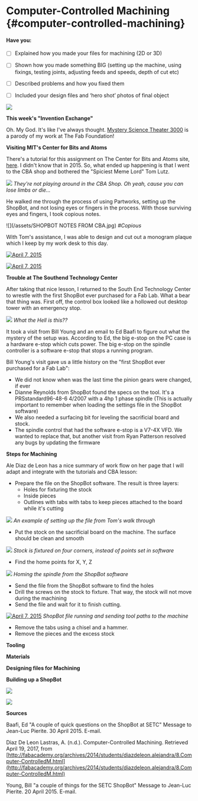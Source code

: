 # Computer-Controlled Machining {#computer-controlled-machining}

#### Have you:

* [ ] Explained how you made your files for machining \(2D or 3D\)

* [ ] Shown how you made something BIG \(setting up the machine, using fixings, testing joints, adjusting feeds and speeds, depth of cut etc\)

* [ ] Described problems and how you fixed them

* [ ] Included your design files and ‘hero shot’ photos of final object

![](/assets/cnc-fab-lab.gif)

**This week's "Invention Exchange"**

Oh. My God. It's like I've always thought. [Mystery Science Theater 3000](http://splitsider.com/2017/03/building-on-sacred-ground-with-the-new-cast-of-mst3k/) is a parody of my work at The Fab Foundation!

**Visiting MIT's Center for Bits and Atoms**

There's a tutorial for this assignment on The Center for Bits and Atoms site, [here](http://fab.cba.mit.edu/content/tools/shopbot/index.html). I didn't know that in 2015. So, what ended up happening is that I went to the CBA shop and bothered the "Spiciest Meme Lord" Tom Lutz.

![](/assets/IMG_3858.JPG)
_They're not playing around in the CBA Shop. Oh yeah, cause you can lose limbs or die..._

He walked me through the process of using Partworks, setting up the ShopBot, and not losing eyes or fingers in the process. With those surviving eyes and fingers, I took copious notes.

![](/assets/SHOPBOT NOTES FROM CBA.jpg)
_#Copious_

With Tom's assistance, I was able to design and cut out a monogram plaque which I keep by my work desk to this day.

[![April 7, 2015 ](https://img.youtube.com/vi/MdH7EsKkzcI/0.jpg)](https://www.youtube.com/watch?v=MdH7EsKkzcI "April 7, 2015 ")

[![April 7, 2015 ](https://img.youtube.com/vi/ysspIwxeKBs/0.jpg)](https://www.youtube.com/watch?v=ysspIwxeKBs "April 7, 2015 ")

**Trouble at The Southend Technology Center**

After taking that nice lesson, I returned to the South End Technology Center to wrestle with the first ShopBot ever purchased for a Fab Lab. What a bear that thing was. First off, the control box looked like a hollowed out desktop tower with an emergency stop.

![](/assets/IMG_3908.JPG)
_What the Hell is this??_

It took a visit from Bill Young and an email to Ed Baafi to figure out what the mystery of the setup was. According to Ed, the big e-stop on the PC case is a hardware e-stop which cuts power. The big e-stop on the spindle controller is a software e-stop that stops a running program.

Bill Young's visit gave us a little history on the "first ShopBot ever purchased for a Fab Lab":
* We did not know when was the last time the pinion gears were changed, if ever
* Dianne Reynolds from ShopBot found the specs on the tool. It's a PRSstandard96-48-6 4/2007 with a 4hp 1 phase spindle (This is actually important to remember when loading the settings file in the ShopBot software)
* We also needed a surfacing bit for leveling the sacrificial board and stock.
* The spindle control that had the software e-stop is a V7-4X VFD. We wanted to replace that, but another visit from Ryan Patterson resolved any bugs by updating the firmware

**Steps for Machining**

Ale Diaz de Leon has a nice summary of work flow on her page that I will adapt and integrate with the tutorials and CBA lesson:

* Prepare the file on the ShopBot software. The result is three layers:
   * Holes for fixturing the stock
   * Inside pieces
   * Outlines with tabs with tabs to keep pieces attached to the board while it's cutting
   
![](/assets/IMG_3860.JPG)
_An example of setting up the file from Tom's walk through_

* Put the stock on the sacrificial board on the machine. The surface should be clean and smooth

![](/assets/IMG_3863.JPG)
_Stock is fixtured on four corners, instead of points set in software_

* Find the home points for X, Y, Z

![](/assets/IMG_3862.JPG)
_Homing the spindle from the ShopBot software_

* Send the file from the ShopBot software to find the holes
* Drill the screws on the stock to fixture. That way, the stock will not move during the machining
* Send the file and wait for it to finish cutting.

[![April 7, 2015 ](https://img.youtube.com/vi/RaRJE4wzvX0/0.jpg)](https://www.youtube.com/watch?v=RaRJE4wzvX0 "April 7, 2015 ")
_ShopBot file running and sending tool paths to the machine_

* Remove the tabs using a chisel and a hammer.
* Remove the pieces and the excess stock

**Tooling**


**Materials**


**Designing files for Machining**


**Building up a ShopBot**

![](/assets/IMG_0783.JPG)

![](/assets/IMG_0795.JPG)

**Sources**

Baafi, Ed "A couple of quick questions on the ShopBot at SETC" Message to Jean-Luc Pierite. 30 April 2015. E-mail.

Diaz De Leon Lastras, A. \(n.d.\). Computer-Controlled Machining. Retrieved April 19, 2017, from [http://fabacademy.org/archives/2014/students/diazdeleon.alejandra/8.Computer-ControlledM.html](http://fabacademy.org/archives/2014/students/diazdeleon.alejandra/8.Computer-ControlledM.html)

Young, Bill "a couple of things for the SETC ShopBot" Message to Jean-Luc Pierite. 20 April 2015. E-mail.

